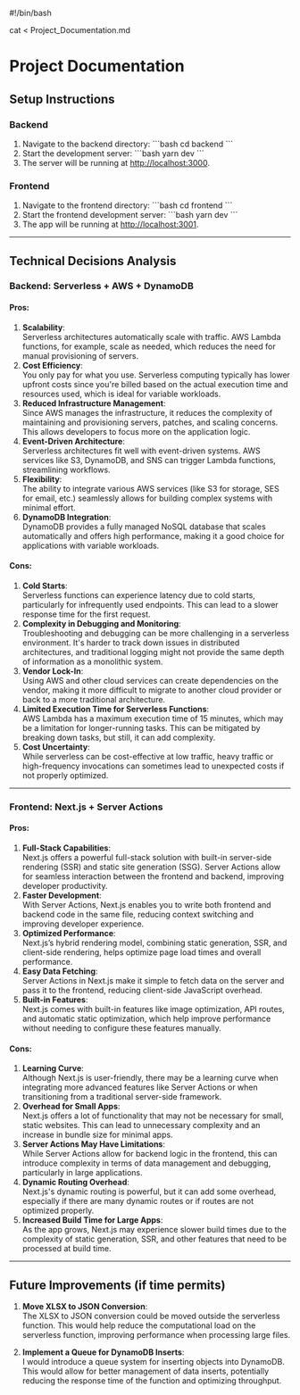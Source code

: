 #!/bin/bash

cat <<EOL > Project_Documentation.md

# Project Documentation

## **Setup Instructions**

### **Backend**

1. Navigate to the backend directory:
   \`\`\`bash
   cd backend
   \`\`\`
2. Start the development server:
   \`\`\`bash
   yarn dev
   \`\`\`
3. The server will be running at [http://localhost:3000](http://localhost:3000).

### **Frontend**

1. Navigate to the frontend directory:
   \`\`\`bash
   cd frontend
   \`\`\`
2. Start the frontend development server:
   \`\`\`bash
   yarn dev
   \`\`\`
3. The app will be running at [http://localhost:3001](http://localhost:3001).

---

## **Technical Decisions Analysis**

### **Backend: Serverless + AWS + DynamoDB**

#### **Pros:**

1. **Scalability**:  
   Serverless architectures automatically scale with traffic. AWS Lambda functions, for example, scale as needed, which reduces the need for manual provisioning of servers.
2. **Cost Efficiency**:  
   You only pay for what you use. Serverless computing typically has lower upfront costs since you're billed based on the actual execution time and resources used, which is ideal for variable workloads.
3. **Reduced Infrastructure Management**:  
   Since AWS manages the infrastructure, it reduces the complexity of maintaining and provisioning servers, patches, and scaling concerns. This allows developers to focus more on the application logic.
4. **Event-Driven Architecture**:  
   Serverless architectures fit well with event-driven systems. AWS services like S3, DynamoDB, and SNS can trigger Lambda functions, streamlining workflows.
5. **Flexibility**:  
   The ability to integrate various AWS services (like S3 for storage, SES for email, etc.) seamlessly allows for building complex systems with minimal effort.
6. **DynamoDB Integration**:  
   DynamoDB provides a fully managed NoSQL database that scales automatically and offers high performance, making it a good choice for applications with variable workloads.

#### **Cons:**

1. **Cold Starts**:  
   Serverless functions can experience latency due to cold starts, particularly for infrequently used endpoints. This can lead to a slower response time for the first request.
2. **Complexity in Debugging and Monitoring**:  
   Troubleshooting and debugging can be more challenging in a serverless environment. It's harder to track down issues in distributed architectures, and traditional logging might not provide the same depth of information as a monolithic system.
3. **Vendor Lock-In**:  
   Using AWS and other cloud services can create dependencies on the vendor, making it more difficult to migrate to another cloud provider or back to a more traditional architecture.
4. **Limited Execution Time for Serverless Functions**:  
   AWS Lambda has a maximum execution time of 15 minutes, which may be a limitation for longer-running tasks. This can be mitigated by breaking down tasks, but still, it can add complexity.
5. **Cost Uncertainty**:  
   While serverless can be cost-effective at low traffic, heavy traffic or high-frequency invocations can sometimes lead to unexpected costs if not properly optimized.

---

### **Frontend: Next.js + Server Actions**

#### **Pros:**

1. **Full-Stack Capabilities**:  
   Next.js offers a powerful full-stack solution with built-in server-side rendering (SSR) and static site generation (SSG). Server Actions allow for seamless interaction between the frontend and backend, improving developer productivity.
2. **Faster Development**:  
   With Server Actions, Next.js enables you to write both frontend and backend code in the same file, reducing context switching and improving developer experience.
3. **Optimized Performance**:  
   Next.js’s hybrid rendering model, combining static generation, SSR, and client-side rendering, helps optimize page load times and overall performance.
4. **Easy Data Fetching**:  
   Server Actions in Next.js make it simple to fetch data on the server and pass it to the frontend, reducing client-side JavaScript overhead.
5. **Built-in Features**:  
   Next.js comes with built-in features like image optimization, API routes, and automatic static optimization, which help improve performance without needing to configure these features manually.

#### **Cons:**

1. **Learning Curve**:  
   Although Next.js is user-friendly, there may be a learning curve when integrating more advanced features like Server Actions or when transitioning from a traditional server-side framework.
2. **Overhead for Small Apps**:  
   Next.js offers a lot of functionality that may not be necessary for small, static websites. This can lead to unnecessary complexity and an increase in bundle size for minimal apps.
3. **Server Actions May Have Limitations**:  
   While Server Actions allow for backend logic in the frontend, this can introduce complexity in terms of data management and debugging, particularly in large applications.
4. **Dynamic Routing Overhead**:  
   Next.js's dynamic routing is powerful, but it can add some overhead, especially if there are many dynamic routes or if routes are not optimized properly.
5. **Increased Build Time for Large Apps**:  
   As the app grows, Next.js may experience slower build times due to the complexity of static generation, SSR, and other features that need to be processed at build time.

---

## **Future Improvements** (if time permits)

1. **Move XLSX to JSON Conversion**:  
   The XLSX to JSON conversion could be moved outside the serverless function. This would help reduce the computational load on the serverless function, improving performance when processing large files.

2. **Implement a Queue for DynamoDB Inserts**:  
   I would introduce a queue system for inserting objects into DynamoDB. This would allow for better management of data inserts, potentially reducing the response time of the function and optimizing throughput.

